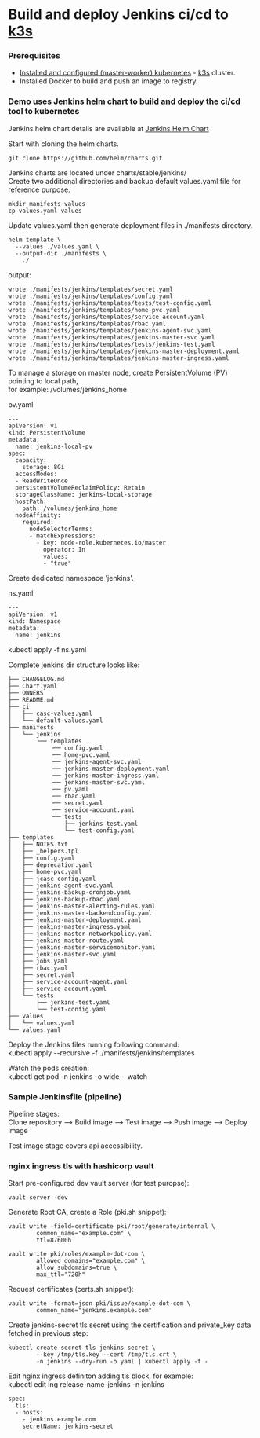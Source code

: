 # Build and deploy Jenkins ci/cd to [k3s](https://k3s.io/)

### Prerequisites

* [Installed and configured (master-worker) kubernetes](https://github.com/bobanbojkovski/k3s) - [k3s](https://k3s.io/) cluster.
* Installed Docker to build and push an image to registry.


### Demo uses Jenkins helm chart to build and deploy the ci/cd tool to kubernetes

Jenkins helm chart details are available at [Jenkins Helm Chart](https://hub.helm.sh/charts/stable/jenkins)

Start with cloning the helm charts.
```
git clone https://github.com/helm/charts.git
```

Jenkins charts are located under charts/stable/jenkins/  
Create two additional directories and backup default values.yaml file for reference purpose.

```
mkdir manifests values
cp values.yaml values
```

Update values.yaml then generate deployment files in ./manifests directory.

```
helm template \
  --values ./values.yaml \
  --output-dir ./manifests \
    ./
```

output:
```
wrote ./manifests/jenkins/templates/secret.yaml
wrote ./manifests/jenkins/templates/config.yaml
wrote ./manifests/jenkins/templates/tests/test-config.yaml
wrote ./manifests/jenkins/templates/home-pvc.yaml
wrote ./manifests/jenkins/templates/service-account.yaml
wrote ./manifests/jenkins/templates/rbac.yaml
wrote ./manifests/jenkins/templates/jenkins-agent-svc.yaml
wrote ./manifests/jenkins/templates/jenkins-master-svc.yaml
wrote ./manifests/jenkins/templates/tests/jenkins-test.yaml
wrote ./manifests/jenkins/templates/jenkins-master-deployment.yaml
wrote ./manifests/jenkins/templates/jenkins-master-ingress.yaml
```

To manage a storage on master node, create PersistentVolume (PV) pointing to local path,  
for example: /volumes/jenkins_home

pv.yaml
```
---
apiVersion: v1
kind: PersistentVolume
metadata:
  name: jenkins-local-pv
spec:
  capacity:
    storage: 8Gi
  accessModes:
  - ReadWriteOnce
  persistentVolumeReclaimPolicy: Retain
  storageClassName: jenkins-local-storage
  hostPath:
    path: /volumes/jenkins_home
  nodeAffinity:
    required:
      nodeSelectorTerms:
      - matchExpressions:
        - key: node-role.kubernetes.io/master
          operator: In
          values:
          - "true"

```

Create dedicated namespace 'jenkins'.

ns.yaml
```
---
apiVersion: v1
kind: Namespace
metadata:
  name: jenkins
```

kubectl apply -f ns.yaml

Complete jenkins dir structure looks like:
```
├── CHANGELOG.md
├── Chart.yaml
├── OWNERS
├── README.md
├── ci
│   ├── casc-values.yaml
│   └── default-values.yaml
├── manifests
│   └── jenkins
│       └── templates
│           ├── config.yaml
│           ├── home-pvc.yaml
│           ├── jenkins-agent-svc.yaml
│           ├── jenkins-master-deployment.yaml
│           ├── jenkins-master-ingress.yaml
│           ├── jenkins-master-svc.yaml
│           ├── pv.yaml
│           ├── rbac.yaml
│           ├── secret.yaml
│           ├── service-account.yaml
│           └── tests
│               ├── jenkins-test.yaml
│               └── test-config.yaml
├── templates
│   ├── NOTES.txt
│   ├── _helpers.tpl
│   ├── config.yaml
│   ├── deprecation.yaml
│   ├── home-pvc.yaml
│   ├── jcasc-config.yaml
│   ├── jenkins-agent-svc.yaml
│   ├── jenkins-backup-cronjob.yaml
│   ├── jenkins-backup-rbac.yaml
│   ├── jenkins-master-alerting-rules.yaml
│   ├── jenkins-master-backendconfig.yaml
│   ├── jenkins-master-deployment.yaml
│   ├── jenkins-master-ingress.yaml
│   ├── jenkins-master-networkpolicy.yaml
│   ├── jenkins-master-route.yaml
│   ├── jenkins-master-servicemonitor.yaml
│   ├── jenkins-master-svc.yaml
│   ├── jobs.yaml
│   ├── rbac.yaml
│   ├── secret.yaml
│   ├── service-account-agent.yaml
│   ├── service-account.yaml
│   └── tests
│       ├── jenkins-test.yaml
│       └── test-config.yaml
├── values
│   └── values.yaml
└── values.yaml
```

Deploy the Jenkins files running following command:  
kubectl apply --recursive -f ./manifests/jenkins/templates  

Watch the pods creation:  
kubectl get pod -n jenkins -o wide --watch



### Sample Jenkinsfile (pipeline)

Pipeline stages:  
Clone repository -->  Build image  -->  Test image  -->  Push image  -->  Deploy image  

Test image stage covers api accessibility.


### nginx ingress tls with hashicorp vault

Start pre-configured dev vault server (for test puropse):  
```
vault server -dev  
```

Generate Root CA, create a Role (pki.sh snippet):  
```
vault write -field=certificate pki/root/generate/internal \
        common_name="example.com" \
        ttl=87600h

vault write pki/roles/example-dot-com \
        allowed_domains="example.com" \
        allow_subdomains=true \
        max_ttl="720h"
```

Request certificates (certs.sh snippet):  
```
vault write -format=json pki/issue/example-dot-com \
        common_name="jenkins.example.com"
```

Create jenkins-secret tls secret using the certification and private_key data fetched in previous step:  
```
kubectl create secret tls jenkins-secret \
        --key /tmp/tls.key --cert /tmp/tls.crt \
        -n jenkins --dry-run -o yaml | kubectl apply -f -
```

Edit nginx ingress definiton adding tls block, for example:  
kubectl edit ing release-name-jenkins -n jenkins
```
spec:
  tls:
  - hosts:
    - jenkins.example.com
    secretName: jenkins-secret
```




